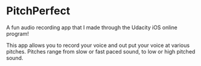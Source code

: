 # PitchPerfect
A fun audio recording app that I made through the Udacity iOS online program!

This app allows you to record your voice and out put your voice at various pitches.  Pitches range from slow or fast paced sound, to low or high pitched sound.
